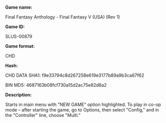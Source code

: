 ﻿**Game name:**

Final Fantasy Anthology - Final Fantasy V (USA) (Rev 1)

**Game ID:**

SLUS-00879

**Game format:**

CHD

**Hash:**

CHD DATA SHA1: f9e33794c8d267258e619e3177b89a9b3ca67f62

BIN MD5: 4687163b08fcf730a15d2ac75e82d6a2

**Description:**

Starts in main menu with "NEW GAME" option highlighted. To play in co-op mode – after starting the game, go to Options, then select "Config," and in the "Controller" line, choose "Multi."